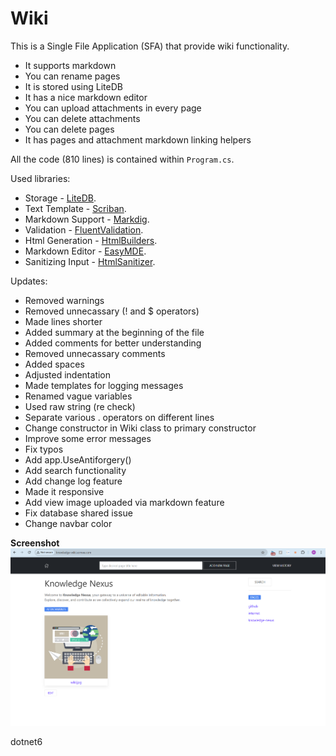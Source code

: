 # Wiki

This is a Single File Application (SFA) that provide wiki functionality.

- It supports markdown
- You can rename pages
- It is stored using LiteDB
- It has a nice markdown editor
- You can upload attachments in every page
- You can delete attachments
- You can delete pages
- It has pages and attachment markdown linking helpers

All the code (810 lines) is contained within `Program.cs`. 

Used libraries:

* Storage - [LiteDB](https://github.com/mbdavid/LiteDB).
* Text Template - [Scriban](https://github.com/lunet-io/scriban).
* Markdown Support - [Markdig](https://github.com/lunet-io/markdig).
* Validation - [FluentValidation](https://github.com/FluentValidation/FluentValidation).
* Html Generation - [HtmlBuilders](https://github.com/amoerie/HtmlBuilders).
* Markdown Editor - [EasyMDE](https://github.com/Ionaru/easy-markdown-editor).
* Sanitizing Input - [HtmlSanitizer](https://github.com/mganss/HtmlSanitizer).

Updates:
- Removed warnings
- Removed unnecassary (! and $ operators)
- Made lines shorter
- Added summary at the beginning of the file
- Added comments for better understanding
- Removed unnecassary comments
- Added spaces
- Adjusted indentation
- Made templates for logging messages
- Renamed vague variables
- Used raw string (re check)
- Separate various . operators on different lines
- Change constructor in Wiki class to primary constructor
- Improve some error messages
- Fix typos
- Add app.UseAntiforgery()
- Add search functionality
- Add change log feature
- Made it responsive
- Add view image uploaded via markdown feature
- Fix database shared issue      
- Change navbar color
  
**Screenshot**
![screenshot of the running wiki](fanon.png)

dotnet6
